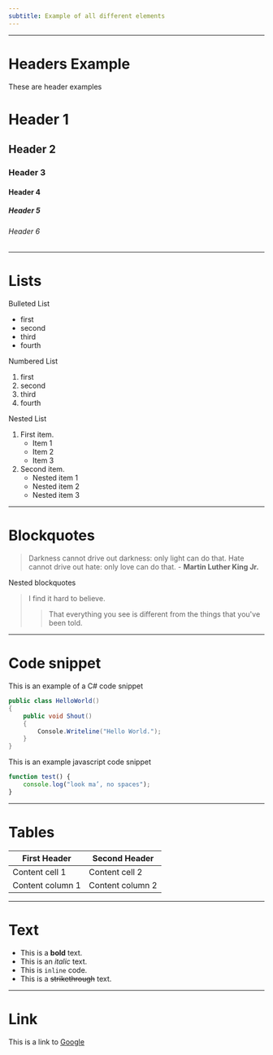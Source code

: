```yaml
---
subtitle: Example of all different elements
---
```


---
# Headers Example

These are header examples

# Header 1

## Header 2

### Header 3

#### Header 4

##### Header 5

###### Header 6

---
# Lists

Bulleted List

- first
- second
- third 
- fourth

Numbered List

1. first
2. second
3. third 
4. fourth

Nested List

1. First item.
   - Item 1
   - Item 2
   - Item 3
1. Second item.
   - Nested item 1
   - Nested item 2
   - Nested item 3

---
# Blockquotes

> Darkness cannot drive out darkness: only light can do that. Hate cannot drive out hate: only love can do that. - **Martin Luther King Jr.**

Nested blockquotes

> I find it hard to believe.
> > That everything you see is different from the things that you've been told.

---
# Code snippet

This is an example of a C# code snippet

```csharp
public class HelloWorld()
{
    public void Shout()
    {
        Console.Writeline("Hello World.");
    }
}
```

This is an example javascript code snippet

```javascript
function test() {
    console.log("look ma’, no spaces");
}
```
---
# Tables

First Header | Second Header
------------ | -------------
Content cell 1 | Content cell 2
Content column 1 | Content column 2

---
# Text

- This is a **bold** text. 
- This is an *italic* text. 
- This is `inline` code.
- This is a ~~strikethrough~~ text.

---
# Link

This is a link to [Google](www.google.com)
